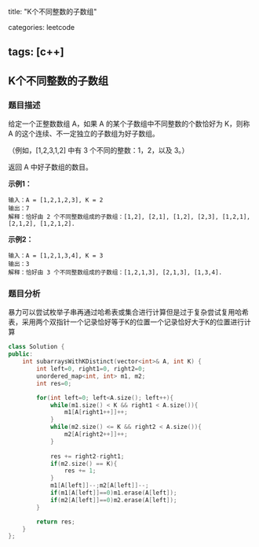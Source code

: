 title: "K个不同整数的子数组"

categories: leetcode

tags: [c++]
---
## K个不同整数的子数组
### 题目描述

给定一个正整数数组 A，如果 A 的某个子数组中不同整数的个数恰好为 K，则称 A 的这个连续、不一定独立的子数组为好子数组。

（例如，[1,2,3,1,2] 中有 3 个不同的整数：1，2，以及 3。）

返回 A 中好子数组的数目。

**示例1：**

~~~
输入：A = [1,2,1,2,3], K = 2
输出：7
解释：恰好由 2 个不同整数组成的子数组：[1,2], [2,1], [1,2], [2,3], [1,2,1], [2,1,2], [1,2,1,2].
~~~

**示例2：**

~~~
输入：A = [1,2,1,3,4], K = 3
输出：3
解释：恰好由 3 个不同整数组成的子数组：[1,2,1,3], [2,1,3], [1,3,4].
~~~

### 题目分析

暴力可以尝试枚举子串再通过哈希表或集合进行计算但是过于复杂尝试复用哈希表，采用两个双指针一个记录恰好等于K的位置一个记录恰好大于K的位置进行计算

~~~c++
class Solution {
public:
    int subarraysWithKDistinct(vector<int>& A, int K) {
        int left=0, right1=0, right2=0;
        unordered_map<int, int> m1, m2;
        int res=0;

        for(int left=0; left<A.size(); left++){
            while(m1.size() < K && right1 < A.size()){
                m1[A[right1++]]++;
            }
            while(m2.size() <= K && right2 < A.size()){
                m2[A[right2++]]++;
            }
            
            res += right2-right1;
            if(m2.size() == K){
                res += 1;
            }
            m1[A[left]]--;m2[A[left]]--;
            if(m1[A[left]]==0)m1.erase(A[left]);
            if(m2[A[left]]==0)m2.erase(A[left]);
        }

        return res;
    }
};
~~~

